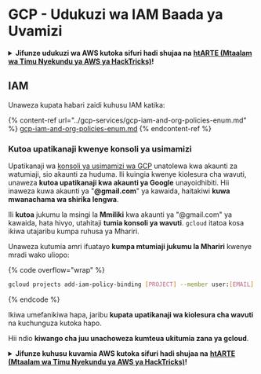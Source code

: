 # GCP - Udukuzi wa IAM Baada ya Uvamizi

<details>

<summary><strong>Jifunze udukuzi wa AWS kutoka sifuri hadi shujaa na</strong> <a href="https://training.hacktricks.xyz/courses/arte"><strong>htARTE (Mtaalam wa Timu Nyekundu ya AWS ya HackTricks)</strong></a><strong>!</strong></summary>

Njia nyingine za kusaidia HackTricks:

* Ikiwa unataka kuona **kampuni yako ikitangazwa kwenye HackTricks** au **kupakua HackTricks kwa PDF** Angalia [**MIPANGO YA USAJILI**](https://github.com/sponsors/carlospolop)!
* Pata [**bidhaa rasmi za PEASS & HackTricks**](https://peass.creator-spring.com)
* Gundua [**Familia ya PEASS**](https://opensea.io/collection/the-peass-family), mkusanyiko wetu wa [**NFTs**](https://opensea.io/collection/the-peass-family) za kipekee
* **Jiunge na** 💬 [**Kikundi cha Discord**](https://discord.gg/hRep4RUj7f) au kikundi cha [**telegram**](https://t.me/peass) au **tufuate** kwenye **Twitter** 🐦 [**@hacktricks_live**](https://twitter.com/hacktricks_live)**.**
* **Shiriki mbinu zako za udukuzi kwa kuwasilisha PRs kwa** [**HackTricks**](https://github.com/carlospolop/hacktricks) na [**HackTricks Cloud**](https://github.com/carlospolop/hacktricks-cloud) repos za github.

</details>

## IAM <a href="#service-account-impersonation" id="service-account-impersonation"></a>

Unaweza kupata habari zaidi kuhusu IAM katika:

{% content-ref url="../gcp-services/gcp-iam-and-org-policies-enum.md" %}
[gcp-iam-and-org-policies-enum.md](../gcp-services/gcp-iam-and-org-policies-enum.md)
{% endcontent-ref %}

### Kutoa upatikanaji kwenye konsoli ya usimamizi <a href="#granting-access-to-management-console" id="granting-access-to-management-console"></a>

Upatikanaji wa [konsoli ya usimamizi wa GCP](https://console.cloud.google.com) unatolewa kwa akaunti za watumiaji, sio akaunti za huduma. Ili kuingia kwenye kiolesura cha wavuti, unaweza **kutoa upatikanaji kwa akaunti ya Google** unayoidhibiti. Hii inaweza kuwa akaunti ya "**@gmail.com**" ya kawaida, haitakiwi **kuwa mwanachama wa shirika lengwa**.

Ili **kutoa** jukumu la msingi la **Mmiliki** kwa akaunti ya "@gmail.com" ya kawaida, hata hivyo, utahitaji **tumia konsoli ya wavuti**. `gcloud` itatoa kosa ikiwa utajaribu kumpa ruhusa ya Mhariri.

Unaweza kutumia amri ifuatayo **kumpa mtumiaji jukumu la Mhariri** kwenye mradi wako uliopo:

{% code overflow="wrap" %}
```bash
gcloud projects add-iam-policy-binding [PROJECT] --member user:[EMAIL] --role roles/editor
```
{% endcode %}

Ikiwa umefanikiwa hapa, jaribu **kupata upatikanaji wa kiolesura cha wavuti** na kuchunguza kutoka hapo.

Hii ndio **kiwango cha juu unachoweza kumteua ukitumia zana ya gcloud**.

<details>

<summary><strong>Jifunze kuhusu kuvamia AWS kutoka sifuri hadi shujaa na</strong> <a href="https://training.hacktricks.xyz/courses/arte"><strong>htARTE (Mtaalam wa Timu Nyekundu ya AWS ya HackTricks)</strong></a><strong>!</strong></summary>

Njia nyingine za kusaidia HackTricks:

* Ikiwa unataka kuona **kampuni yako ikitangazwa kwenye HackTricks** au **kupakua HackTricks kwa PDF** Angalia [**MIPANGO YA KUJIUNGA**](https://github.com/sponsors/carlospolop)!
* Pata [**bidhaa rasmi za PEASS & HackTricks**](https://peass.creator-spring.com)
* Gundua [**Familia ya PEASS**](https://opensea.io/collection/the-peass-family), mkusanyiko wetu wa [**NFTs**](https://opensea.io/collection/the-peass-family) ya kipekee
* **Jiunge na** 💬 [**Kikundi cha Discord**](https://discord.gg/hRep4RUj7f) au kikundi cha [**telegram**](https://t.me/peass) au **tufuate** kwenye **Twitter** 🐦 [**@hacktricks_live**](https://twitter.com/hacktricks_live)**.**
* **Shiriki mbinu zako za kuvamia kwa kuwasilisha PRs kwa** [**HackTricks**](https://github.com/carlospolop/hacktricks) na [**HackTricks Cloud**](https://github.com/carlospolop/hacktricks-cloud) repos za github.

</details>
